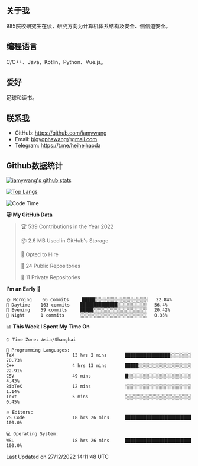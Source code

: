 ## 关于我

985院校研究生在读，研究方向为计算机体系结构及安全、侧信道安全。

## 编程语言

C/C++、Java、Kotlin、Python、Vue.js。

## 爱好

足球和读书。

## 联系我

- GitHub: https://github.com/iamywang
- Email: bigyophswang@gmail.com
- Telegram: https://t.me/heiheihaoda

## Github数据统计

[![iamywang's github stats](https://github-readme-stats.vercel.app/api?username=iamywang&count_private=true&show_icons=true)]()

[![Top Langs](https://github-readme-stats.vercel.app/api/top-langs/?username=iamywang&layout=compact)]()

<!--START_SECTION:waka-->
![Code Time](http://img.shields.io/badge/Code%20Time-648%20hrs%2046%20mins-blue)

**🐱 My GitHub Data** 

> 🏆 539 Contributions in the Year 2022
 > 
> 📦 2.6 MB Used in GitHub's Storage 
 > 
> 💼 Opted to Hire
 > 
> 📜 24 Public Repositories 
 > 
> 🔑 11 Private Repositories  
 > 
**I'm an Early 🐤** 

```text
🌞 Morning    66 commits     █████░░░░░░░░░░░░░░░░░░░░   22.84% 
🌆 Daytime    163 commits    ██████████████░░░░░░░░░░░   56.4% 
🌃 Evening    59 commits     █████░░░░░░░░░░░░░░░░░░░░   20.42% 
🌙 Night      1 commits      ░░░░░░░░░░░░░░░░░░░░░░░░░   0.35%

```


📊 **This Week I Spent My Time On** 

```text
⌚︎ Time Zone: Asia/Shanghai

💬 Programming Languages: 
TeX                      13 hrs 2 mins       █████████████████░░░░░░░░   70.73% 
C++                      4 hrs 13 mins       █████░░░░░░░░░░░░░░░░░░░░   22.91% 
CSV                      49 mins             █░░░░░░░░░░░░░░░░░░░░░░░░   4.43% 
BibTeX                   12 mins             ░░░░░░░░░░░░░░░░░░░░░░░░░   1.14% 
Text                     5 mins              ░░░░░░░░░░░░░░░░░░░░░░░░░   0.45%

🔥 Editors: 
VS Code                  18 hrs 26 mins      █████████████████████████   100.0%

💻 Operating System: 
WSL                      18 hrs 26 mins      █████████████████████████   100.0%

```


 Last Updated on 27/12/2022 14:11:48 UTC
<!--END_SECTION:waka-->
